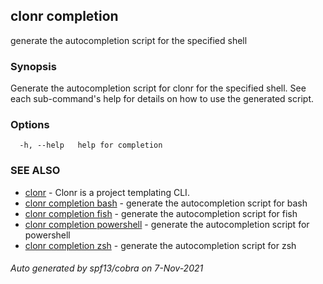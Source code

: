 ## clonr completion

generate the autocompletion script for the specified shell

### Synopsis


Generate the autocompletion script for clonr for the specified shell.
See each sub-command's help for details on how to use the generated script.


### Options

```
  -h, --help   help for completion
```

### SEE ALSO

* [clonr](clonr.md)	 - Clonr is a project templating CLI.
* [clonr completion bash](clonr_completion_bash.md)	 - generate the autocompletion script for bash
* [clonr completion fish](clonr_completion_fish.md)	 - generate the autocompletion script for fish
* [clonr completion powershell](clonr_completion_powershell.md)	 - generate the autocompletion script for powershell
* [clonr completion zsh](clonr_completion_zsh.md)	 - generate the autocompletion script for zsh

###### Auto generated by spf13/cobra on 7-Nov-2021

